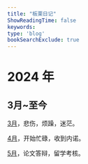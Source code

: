 ```yaml
---
title: "板栗日记"
ShowReadingTime: false
keywords:
type: 'blog'
bookSearchExclude: true
---
```



# 2024 年

## 3月~至今
[3月](./y24-3-saddddd.md)，悲伤，烦躁，迷茫。

[4月](./y24-4-busyyyyy.md)，开始忙碌，收到内诺。

[5月](./y24-5-verybusy.md)，论文答辩，留学考核。